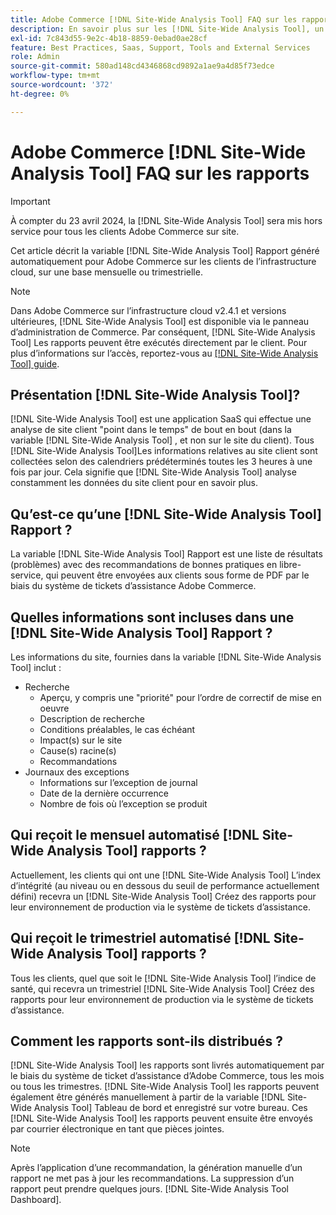 ```yaml
---
title: Adobe Commerce [!DNL Site-Wide Analysis Tool] FAQ sur les rapports
description: En savoir plus sur les [!DNL Site-Wide Analysis Tool], un outil en libre-service proactif et un référentiel central qui comprend des informations détaillées sur le système et des recommandations pour garantir la sécurité et la maniabilité de votre installation Adobe Commerce.
exl-id: 7c843d55-9e2c-4b18-8859-0ebad0ae28cf
feature: Best Practices, Saas, Support, Tools and External Services
role: Admin
source-git-commit: 580ad148cd4346868cd9892a1ae9a4d85f73edce
workflow-type: tm+mt
source-wordcount: '372'
ht-degree: 0%

---
```


# Adobe Commerce [!DNL Site-Wide Analysis Tool] FAQ sur les rapports

>[!IMPORTANT]
>
>À compter du 23 avril 2024, la [!DNL Site-Wide Analysis Tool] sera mis hors service pour tous les clients Adobe Commerce sur site.

Cet article décrit la variable [!DNL Site-Wide Analysis Tool] Rapport généré automatiquement pour Adobe Commerce sur les clients de l’infrastructure cloud, sur une base mensuelle ou trimestrielle.

>[!NOTE]
>
>Dans Adobe Commerce sur l’infrastructure cloud v2.4.1 et versions ultérieures, [!DNL Site-Wide Analysis Tool] est disponible via le panneau d’administration de Commerce. Par conséquent, [!DNL Site-Wide Analysis Tool] Les rapports peuvent être exécutés directement par le client. Pour plus d’informations sur l’accès, reportez-vous au [[!DNL Site-Wide Analysis Tool] guide](https://experienceleague.adobe.com/docs/commerce-operations/tools/site-wide-analysis-tool/access.html).

## Présentation [!DNL Site-Wide Analysis Tool]?

[!DNL Site-Wide Analysis Tool] est une application SaaS qui effectue une analyse de site client &quot;point dans le temps&quot; de bout en bout (dans la variable [!DNL Site-Wide Analysis Tool] , et non sur le site du client). Tous [!DNL Site-Wide Analysis Tool]Les informations relatives au site client sont collectées selon des calendriers prédéterminés toutes les 3 heures à une fois par jour. Cela signifie que [!DNL Site-Wide Analysis Tool] analyse constamment les données du site client pour en savoir plus.

## Qu’est-ce qu’une [!DNL Site-Wide Analysis Tool] Rapport ?

La variable [!DNL Site-Wide Analysis Tool] Rapport est une liste de résultats (problèmes) avec des recommandations de bonnes pratiques en libre-service, qui peuvent être envoyées aux clients sous forme de PDF par le biais du système de tickets d’assistance Adobe Commerce.

## Quelles informations sont incluses dans une [!DNL Site-Wide Analysis Tool] Rapport ?

Les informations du site, fournies dans la variable [!DNL Site-Wide Analysis Tool] inclut :

* Recherche
   * Aperçu, y compris une &quot;priorité&quot; pour l’ordre de correctif de mise en oeuvre
   * Description de recherche
   * Conditions préalables, le cas échéant
   * Impact(s) sur le site
   * Cause(s) racine(s)
   * Recommandations
* Journaux des exceptions
   * Informations sur l’exception de journal
   * Date de la dernière occurrence
   * Nombre de fois où l’exception se produit

## Qui reçoit le mensuel automatisé [!DNL Site-Wide Analysis Tool] rapports ?

Actuellement, les clients qui ont une [!DNL Site-Wide Analysis Tool] L’index d’intégrité (au niveau ou en dessous du seuil de performance actuellement défini) recevra un [!DNL Site-Wide Analysis Tool] Créez des rapports pour leur environnement de production via le système de tickets d’assistance.

## Qui reçoit le trimestriel automatisé [!DNL Site-Wide Analysis Tool] rapports ?

Tous les clients, quel que soit le [!DNL Site-Wide Analysis Tool] l’indice de santé, qui recevra un trimestriel [!DNL Site-Wide Analysis Tool] Créez des rapports pour leur environnement de production via le système de tickets d’assistance.

## Comment les rapports sont-ils distribués ?

[!DNL Site-Wide Analysis Tool] les rapports sont livrés automatiquement par le biais du système de ticket d’assistance d’Adobe Commerce, tous les mois ou tous les trimestres. [!DNL Site-Wide Analysis Tool] les rapports peuvent également être générés manuellement à partir de la variable [!DNL Site-Wide Analysis Tool] Tableau de bord et enregistré sur votre bureau. Ces [!DNL Site-Wide Analysis Tool] les rapports peuvent ensuite être envoyés par courrier électronique en tant que pièces jointes.

>[!NOTE]
>
>Après l’application d’une recommandation, la génération manuelle d’un rapport ne met pas à jour les recommandations. La suppression d’un rapport peut prendre quelques jours. [!DNL Site-Wide Analysis Tool Dashboard].

